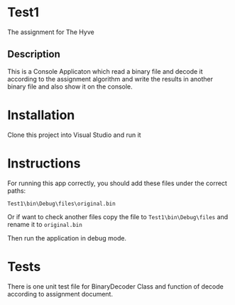 # Test1
The assignment for The Hyve

## Description
This is a Console Applicaton which read a binary file and decode it according to the assignment algorithm and write the results in another binary file and also show it on the console.

# Installation
Clone this project into Visual Studio and run it

# Instructions
For running this app correctly, you should add these files under the correct paths:

`Test1\bin\Debug\files\original.bin`

Or if want to check another files copy the file to `Test1\bin\Debug\files` and rename it to `original.bin`

Then run the application in debug mode.

# Tests
There is one unit test file for BinaryDecoder Class and function of decode according to assignment document.

